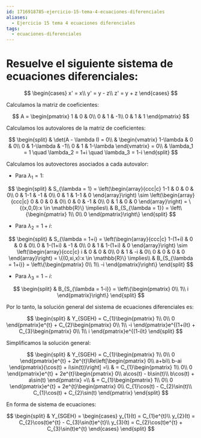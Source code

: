 ```yaml
---
id: 1716918785-ejercicio-15-tema-4-ecuaciones-diferenciales
aliases:
  - Ejercicio 15 tema 4 ecuaciones diferenciales
tags:
  - ecuaciones-diferenciales
---
```


# Resuelve el siguiente sistema de ecuaciones diferenciales:

$$
\begin{cases}
    x' = x\\
    y' = y - z\\
    z' = y + z
\end{cases}
$$

Calculamos la matriz de coeficientes:

$$
A = \begin{pmatrix}
    1 & 0 & 0\\
    0 & 1 & -1\\
    0 & 1 & 1
\end{pmatrix}
$$

Calculamos los autovalores de la matriz de coeficientes:

$$
\begin{split}
    & \det(A - \lambda I) = 0\\
    & \begin{vmatrix}
        1-\lambda & 0 & 0\\
        0 & 1-\lambda & -1\\
        0 & 1 & 1-\lambda
    \end{vmatrix} = 0\\
    & \lambda_1 = 1 \quad \lambda_2 = 1+i \quad \lambda_3 = 1-i
\end{split}
$$

Calculamos los autovectores asociados a cada autovalor:

- Para $\lambda_1 = 1$:

$$
\begin{split}
    & S_{\lambda = 1} = \left(\begin{array}{ccc|c}
        1-1 & 0 & 0 & 0\\
        0 & 1-1 & -1 & 0\\
        0 & 1 & 1-1 & 0
    \end{array}\right) \sim
    \left(\begin{array}{ccc|c}
        0 & 0 & 0 & 0\\
        0 & 0 & -1 & 0\\
        0 & 1 & 0 & 0
    \end{array}\right) = \{(x,0,0):x \in \mathbb{R}\} \implies\\
    & B_{S_{\lambda = 1}} = \left\{\begin{pmatrix}
        1\\
        0\\
        0
    \end{pmatrix}\right\}
\end{split}
$$

- Para $\lambda_2 = 1+i$:

$$
\begin{split}
    & S_{\lambda = 1+i} = \left(\begin{array}{ccc|c}
        1-(1+i) & 0 & 0 & 0\\
        0 & 1-(1+i) & -1 & 0\\
        0 & 1 & 1-(1+i) & 0
    \end{array}\right) \sim
    \left(\begin{array}{ccc|c}
        i & 0 & 0 & 0\\
        0 & 1 & -i & 0\\
        0 & 0 & 0 & 0
    \end{array}\right) = \{(0,xi,x):x \in \mathbb{R}\} \implies\\
    & B_{S_{\lambda = 1+i}} = \left\{\begin{pmatrix}
        0\\
        1\\
        -i
    \end{pmatrix}\right\}
\end{split}
$$

- Para $\lambda_3 = 1-i$:

$$
\begin{split}
    & B_{S_{\lambda = 1-i}} = \left\{\begin{pmatrix}
        0\\
        1\\
        i
    \end{pmatrix}\right\}
\end{split}
$$

Por lo tanto, la solución general del sistema de ecuaciones diferenciales es:

$$
\begin{split}
    & Y_{SGEH} = C_{1}\begin{pmatrix}
        1\\
        0\\
        0
    \end{pmatrix}e^{t} + C_{2}\begin{pmatrix}
        0\\
        1\\
        -i
    \end{pmatrix}e^{(1+i)t} + C_{3}\begin{pmatrix}
        0\\
        1\\
        i
    \end{pmatrix}e^{(1-i)t}
\end{split}
$$

Simplificamos la solución general:

$$
\begin{split}
    & Y_{SGEH} = C_{1}\begin{pmatrix}
        1\\
        0\\
        0
    \end{pmatrix}e^{t} + 2e^{t}\Re\left[\begin{pmatrix}
        0\\
        a+bi\\
        b-ai
    \end{pmatrix}(\cos(t) + i\sin(t))\right] =\\
    & = C_{1}\begin{pmatrix}
        1\\
        0\\
        0
    \end{pmatrix}e^{t} + 2e^{t}\begin{pmatrix}
        0\\
        a\cos(t) - b\sin(t)\\
        b\cos(t) + a\sin(t)
    \end{pmatrix} =\\
    & = C_{1}\begin{pmatrix}
        1\\
        0\\
        0
    \end{pmatrix}e^{t} + 2e^{t}\begin{pmatrix}
        0\\
        C_{1}\cos(t) - C_{2}\sin(t)\\
        C_{1}\cos(t) + C_{2}\sin(t)
    \end{pmatrix}
\end{split}
$$

En forma de sistema de ecuaciones:

$$
\begin{split}
    & Y_{SGEH} = \begin{cases}
        y_{1}(t) = C_{1}e^{t}\\
        y_{2}(t) = C_{2}\cos(t)e^{t} - C_{3}\sin(t)e^{t}\\
        y_{3}(t) = C_{2}\cos(t)e^{t} + C_{3}\sin(t)e^{t} 
    \end{cases}
\end{split}
$$
